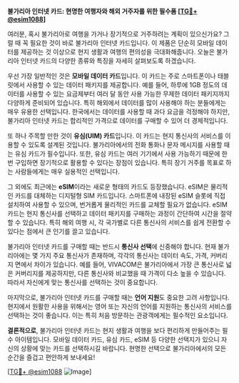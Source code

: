 **불가리아 인터넷 카드: 현명한 여행자와 해외 거주자를 위한 필수품 [[TG💪+ @esim1088](https://t.me/s/esim1088)]**

여러분, 혹시 불가리아로 여행을 가거나 장기적으로 거주하려는 계획이 있으신가요? 그럴 때 꼭 필요한 것이 바로 불가리아 인터넷 카드입니다. 이 제품은 단순히 모바일 데이터를 제공하는 것 이상으로 현지 생활과 여행의 편의성을 극대화해줍니다. 오늘은 불가리아 인터넷 카드의 다양한 종류와 특징을 자세히 살펴보도록 하겠습니다.

우선 가장 일반적인 것은 **모바일 데이터 카드**입니다. 이 카드는 주로 스마트폰이나 태블릿에서 사용할 수 있는 데이터 패키지를 제공합니다. 예를 들어, 하루에 1GB 정도의 데이터를 사용할 수 있는 요금제부터 여러 달 동안 사용 가능한 무제한 데이터 패키지까지 다양하게 준비되어 있습니다. 특히 해외에서 데이터를 많이 사용해야 하는 분들에게는 매우 유용한 선택입니다. 한국에서는 데이터를 사용할 때 과다 요금을 걱정해야 하지만, 불가리아 인터넷 카드는 합리적인 가격으로 데이터를 구매할 수 있어 더 경제적입니다.

또 하나 주목할 만한 것이 **유심(UIM) 카드**입니다. 이 카드는 현지 통신사의 서비스를 이용할 수 있도록 설계된 것입니다. 불가리아에서의 전화 통화나 문자 메시지를 사용할 때는 유심 카드가 필수입니다. 또한, 유심 카드는 여러 기기에서 사용 가능하기 때문에 한 번 구입하면 장기적으로 활용할 수 있다는 장점이 있습니다. 특히 장기 거주를 목표로 하는 사람들에게는 매우 실용적인 선택입니다.

그 외에도 최근에는 **eSIM**이라는 새로운 형태의 카드도 등장했습니다. eSIM은 물리적인 카드를 대체하는 디지털형 SIM 카드입니다. 스마트폰에 내장된 eSIM 슬롯에 직접 설치하여 사용할 수 있으며, 번거롭게 물리적인 카드를 교체할 필요가 없습니다. eSIM 카드는 현지 통신사를 선택하고 데이터 패키지를 구매하는 과정이 간단하여 시간을 절약할 수 있습니다. 특히 해외 여행 시, 각 국가별로 다른 통신사의 서비스를 쉽게 전환할 수 있다는 점에서 큰 인기를 끌고 있습니다.

불가리아 인터넷 카드를 구매할 때는 반드시 **통신사 선택**에 신중해야 합니다. 현재 불가리아에는 몇 가지 주요 통신사가 존재하며, 각각의 통신사는 데이터 속도, 가격, 커버리지 면에서 차이가 있습니다. 예를 들어, VIVACOM은 불가리아에서 가장 큰 통신사로 넓은 커버리지를 제공하지만, 다른 통신사와 비교했을 때 가격이 다소 높을 수 있습니다. 따라서 자신에게 맞는 통신사를 선택하는 것이 중요합니다.

마지막으로, 불가리아 인터넷 카드를 구매할 때는 **언어 지원**도 중요한 고려 사항입니다. 현지에서 원활한 사용을 위해서는 영어 또는 자신의 언어를 지원하는 통신사의 서비스를 선택하는 것이 좋습니다. 이는 특히 처음 방문하는 관광객에게는 필수적인 요소입니다.

**결론적으로**, 불가리아 인터넷 카드는 현지 생활과 여행을 보다 편리하게 만들어주는 필수 아이템입니다. 모바일 데이터 카드, 유심 카드, eSIM 등 다양한 선택지가 있으니 자신의 상황에 맞는 카드를 선택하시길 바랍니다. 현명한 선택으로 불가리아에서의 모든 순간을 즐겁고 편안하게 보내세요!

[[TG💪+ @esim1088](https://t.me/s/esim1088) ![Image](https://i.postimg.cc/Y0z9fWf4/image.png)]